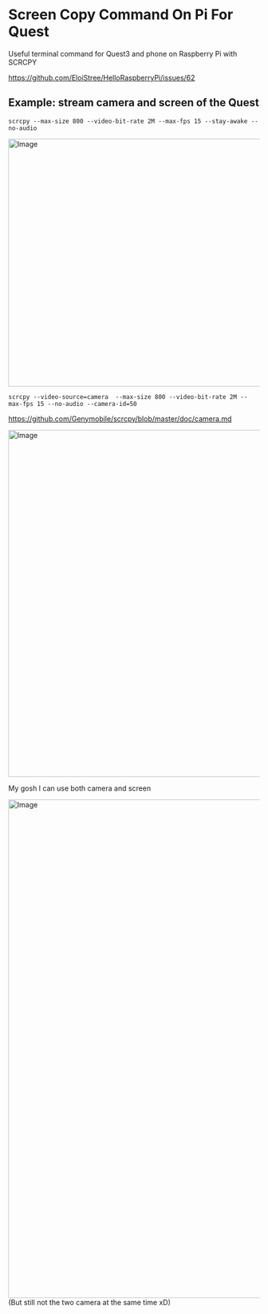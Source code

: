 # Screen Copy Command On Pi For Quest

Useful terminal command for Quest3 and phone on Raspberry Pi with SCRCPY

https://github.com/EloiStree/HelloRaspberryPi/issues/62


## Example: stream camera and screen of the Quest

```
scrcpy --max-size 800 --video-bit-rate 2M --max-fps 15 --stay-awake --no-audio
```

<img width="1526" height="497" alt="Image" src="https://github.com/user-attachments/assets/b68d1600-6fcb-4644-933b-e95a19419494" />

```
scrcpy --video-source=camera  --max-size 800 --video-bit-rate 2M --max-fps 15 --no-audio --camera-id=50
```
https://github.com/Genymobile/scrcpy/blob/master/doc/camera.md

<img width="1580" height="696" alt="Image" src="https://github.com/user-attachments/assets/987acbff-07c1-41e5-9fe4-d6f377e3db12" />

My gosh I can use both camera and screen

<img width="1766" height="1000" alt="Image" src="https://github.com/user-attachments/assets/1fd07612-b768-4686-a6ba-ef634ca4c80d" />
(But still not the two camera at the same time xD)
